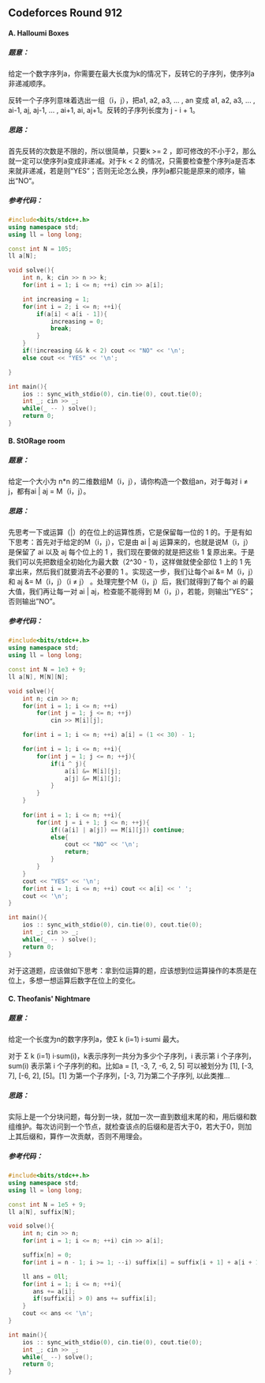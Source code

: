 ## Codeforces Round 912

#### A. Halloumi Boxes

##### 题意：

给定一个数字序列a，你需要在最大长度为k的情况下，反转它的子序列，使序列a非递减顺序。

反转一个子序列意味着选出一组（i，j），把a1, a2, a3, ... , an 变成 a1, a2, a3, ... , ai-1, aj, aj-1, ... , ai+1, ai, aj+1。反转的子序列长度为 j - i + 1。

##### 思路：

首先反转的次数是不限的，所以很简单，只要k >= 2 ，即可修改的不小于2，那么就一定可以使序列a变成非递减。对于k  < 2 的情况，只需要检查整个序列a是否本来就非递减，若是则“YES”；否则无论怎么换，序列a都只能是原来的顺序，输出“NO“。

##### 参考代码：

```c++
#include<bits/stdc++.h>
using namespace std;
using ll = long long;

const int N = 105;
ll a[N];

void solve(){
    int n, k; cin >> n >> k;
    for(int i = 1; i <= n; ++i) cin >> a[i];

    int increasing = 1;
    for(int i = 2; i <= n; ++i){
        if(a[i] < a[i - 1]){
            increasing = 0;
            break;
        }
    } 
    if(!increasing && k < 2) cout << "NO" << '\n';
    else cout << "YES" << '\n';

}

int main(){
    ios :: sync_with_stdio(0), cin.tie(0), cout.tie(0);
    int _; cin >> _;
    while(_ -- ) solve();
    return 0;
}

```







#### B. StORage room

##### 题意：

给定一个大小为 n*n 的二维数组M（i，j），请你构造一个数组an，对于每对 i ≠ j，都有ai | aj = M（i，j）。

##### 思路：

先思考一下或运算（|）的在位上的运算性质，它是保留每一位的 1 的。于是有如下思考：首先对于给定的M（i，j），它是由 ai | aj 运算来的，也就是说M（i，j）是保留了 ai  以及 aj 每个位上的 1 ，我们现在要做的就是把这些 1 复原出来。于是我们可以先把数组全初始化为最大数（2^30 - 1），这样做就使全部位 1 上的 1 先拿出来，然后我们就要消去不必要的 1 。实现这一步，我们让每个ai &= M（i，j）和 aj &= M（i，j）（i ≠ j） 。处理完整个M（i，j）后，我们就得到了每个 ai 的最大值，我们再让每一对 ai | aj，检查能不能得到     M（i，j），若能，则输出”YES“；否则输出”NO”。

##### 参考代码：

```c++
#include<bits/stdc++.h>
using namespace std;
using ll = long long;

const int N = 1e3 + 9;
ll a[N], M[N][N];

void solve(){
    int n; cin >> n;
    for(int i = 1; i <= n; ++i)
        for(int j = 1; j <= n; ++j)
            cin >> M[i][j];

    for(int i = 1; i <= n; ++i) a[i] = (1 << 30) - 1;

    for(int i = 1; i <= n; ++i){
        for(int j = 1; j <= n; ++j){
            if(i ^ j){
                a[i] &= M[i][j];
                a[j] &= M[i][j];
            }
        }
    }
    
    for(int i = 1; i <= n; ++i){
        for(int j = i + 1; j <= n; ++j){
            if((a[i] | a[j]) == M[i][j]) continue;
            else{
                cout << "NO" << '\n';
                return;
            }
        }
    }
    cout << "YES" << '\n';
    for(int i = 1; i <= n; ++i) cout << a[i] << ' ';
    cout << '\n';
}

int main(){
    ios :: sync_with_stdio(0), cin.tie(0), cout.tie(0);
    int _; cin >> _;
    while(_ -- ) solve();
    return 0;
}
```

对于这道题，应该做如下思考：拿到位运算的题，应该想到位运算操作的本质是在位上，多想一想运算后数字在位上的变化。





#### C. Theofanis' Nightmare

##### 题意：

给定一个长度为n的数字序列a，使Σ k (i=1) i⋅sumi 最大。

对于 Σ k (i=1) i⋅sum(i)，k表示序列一共分为多少个子序列，i 表示第 i 个子序列，sum(i) 表示第 i 个子序列的和。比如a = [1, -3, 7, -6, 2, 5] 可以被划分为 [1], [-3, 7], [-6, 2],  [5]。[1] 为第一个子序列，[-3, 7]为第二个子序列, 以此类推...

##### 思路：

实际上是一个分块问题，每分到一块，就加一次一直到数组末尾的和，用后缀和数组维护。每次访问到一个节点，就检查该点的后缀和是否大于0，若大于0，则加上其后缀和，算作一次贡献，否则不用理会。

##### 参考代码：

```c++
#include<bits/stdc++.h>
using namespace std;
using ll = long long;

const int N = 1e5 + 9;
ll a[N], suffix[N];

void solve(){
    int n; cin >> n;
    for(int i = 1; i <= n; ++i) cin >> a[i];

    suffix[n] = 0;
    for(int i = n - 1; i >= 1; --i) suffix[i] = suffix[i + 1] + a[i + 1];

    ll ans = 0ll;
    for(int i = 1; i <= n; ++i){
       ans += a[i];
       if(suffix[i] > 0) ans += suffix[i];
    }
    cout << ans << '\n';
}

int main(){
    ios :: sync_with_stdio(0), cin.tie(0), cout.tie(0);
    int _; cin >> _;
    while(_ --) solve();
    return 0;
}
```

